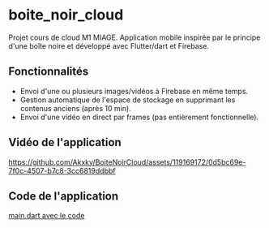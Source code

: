 # boite_noir_cloud

Projet cours de cloud M1 MIAGE.
Application mobile inspirée par le principe d'une boîte noire et développé avec Flutter/dart et Firebase.

## Fonctionnalités
- Envoi d'une ou plusieurs images/vidéos à Firebase en même temps.
- Gestion automatique de l'espace de stockage en supprimant les contenus anciens (après 10 min).
- Envoi d'une vidéo en direct par frames (pas entièrement fonctionnelle).

## Vidéo de l'application

https://github.com/Akxky/BoiteNoirCloud/assets/119169172/0d5bc69e-7f0c-4507-b7c8-3cc6819ddbbf


## Code de l'application
[main.dart avec le code](https://github.com/Akxky/BoiteNoirCloud/blob/main/lib/main.dart)
